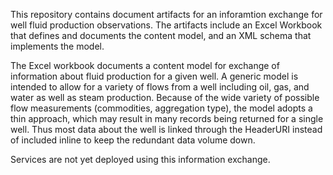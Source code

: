 This repository contains document artifacts for an inforamtion exchange for well fluid production observations. The artifacts include an Excel Workbook that defines and documents the content model, and an XML schema that implements the model.

The Excel workbook documents a content model for exchange of information about fluid production for a given well. A generic  model is intended to allow for  a variety of flows from a well including oil, gas, and water as well as steam production. Because of the wide variety of possible flow measurements (commodities, aggregation type), the model adopts a thin approach, which may result in many records being returned for a single well. Thus most data about the well is linked through the HeaderURI instead of included inline to keep the redundant data volume down.

Services are not yet deployed using this information exchange.